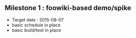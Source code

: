 ## Milestone 1 : foowiki-based demo/spike
* Target date : 2015-08-07
* basic schedule in place
* basic build/test in place
